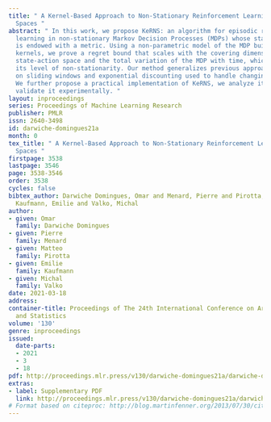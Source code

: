 ```yaml
---
title: " A Kernel-Based Approach to Non-Stationary Reinforcement Learning in Metric
  Spaces "
abstract: " In this work, we propose KeRNS: an algorithm for episodic reinforcement
  learning in non-stationary Markov Decision Processes (MDPs) whose state-action set
  is endowed with a metric. Using a non-parametric model of the MDP built with time-dependent
  kernels, we prove a regret bound that scales with the covering dimension of the
  state-action space and the total variation of the MDP with time, which quantifies
  its level of non-stationarity. Our method generalizes previous approaches based
  on sliding windows and exponential discounting used to handle changing environments.
  We further propose a practical implementation of KeRNS, we analyze its regret and
  validate it experimentally. "
layout: inproceedings
series: Proceedings of Machine Learning Research
publisher: PMLR
issn: 2640-3498
id: darwiche-domingues21a
month: 0
tex_title: " A Kernel-Based Approach to Non-Stationary Reinforcement Learning in Metric
  Spaces "
firstpage: 3538
lastpage: 3546
page: 3538-3546
order: 3538
cycles: false
bibtex_author: Darwiche Domingues, Omar and Menard, Pierre and Pirotta, Matteo and
  Kaufmann, Emilie and Valko, Michal
author:
- given: Omar
  family: Darwiche Domingues
- given: Pierre
  family: Menard
- given: Matteo
  family: Pirotta
- given: Emilie
  family: Kaufmann
- given: Michal
  family: Valko
date: 2021-03-18
address:
container-title: Proceedings of The 24th International Conference on Artificial Intelligence
  and Statistics
volume: '130'
genre: inproceedings
issued:
  date-parts:
  - 2021
  - 3
  - 18
pdf: http://proceedings.mlr.press/v130/darwiche-domingues21a/darwiche-domingues21a.pdf
extras:
- label: Supplementary PDF
  link: http://proceedings.mlr.press/v130/darwiche-domingues21a/darwiche-domingues21a-supp.pdf
# Format based on citeproc: http://blog.martinfenner.org/2013/07/30/citeproc-yaml-for-bibliographies/
---
```


